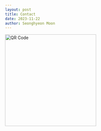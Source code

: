 ```yaml
---
layout: post
title: Contact
date: 2023-11-22
author: Seonghyeon Moon
---
```


<img src="{{ site.baseurl }}/img/contact/ipmlab_personal_statement_template.png" style="width:300px" alt="QR Code">